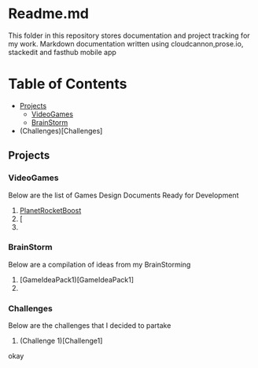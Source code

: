 # Readme.md
This folder in this repository stores documentation and project tracking for my work.
Markdown documentation written using cloudcannon,prose.io, stackedit and fasthub mobile app

# Table of Contents
- [Projects](#Projects)
	- [VideoGames](#VideoGames)
    - [BrainStorm](#BrainStorm)
- (Challenges)[Challenges]
    
## Projects

### VideoGames
Below are the list of Games Design Documents Ready for Development
1. [PlanetRocketBoost](https://github.com/nwy140/GameDevLog/blob/master/ProjectTracker/docs/projects/videogames/1.PlanetRocketBoost.md) 
2. [
3.

### BrainStorm
Below are a compilation of ideas from my BrainStorming
1. [GameIdeaPack1)[GameIdeaPack1]
2. 


### Challenges
Below are the challenges that I decided to partake
1. (Challenge 1)[Challenge1]


okay


<!--stackedit_data:
eyJoaXN0b3J5IjpbMTgzNjQ3MTQyNl19
-->